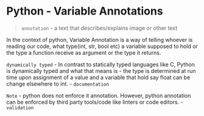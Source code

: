 # Python - Variable Annotations

> `annotation` - a text that describes/explains image or other text

In the context of python, Variable Annotation is a way of telling whoever is reading our code, what type(int, str, bool etc) a variable supposed to hold or the type a function receive as argument or the type it returns.

`dynamically typed` - In contrast to statically typed languages like C, Python is dynamically typed and what that means is - the type is determined at run time upon assignment of a value and a variable that hold say float can be change elsewhere to int. - `documentation`

`Note` - python does not enforce it annotation. However, python annotation can be enforced by third party tools/code like linters or code editors. - `validation`